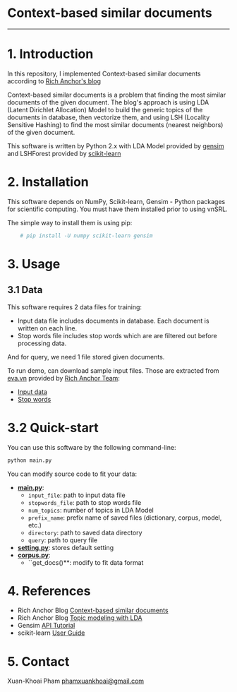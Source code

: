 # Context-based similar documents
---

# 1. Introduction
In this repository, I implemented Context-based similar documents according to [Rich Anchor's blog](http://blog.richanchor.com/2016/01/22/context-based-similar-documents/)

Context-based similar documents is a problem that finding the most similar documents of the given document. The blog's approach is using LDA (Latent Dirichlet Allocation) Model to build the generic topics of the documents in database, then vectorize them, and using LSH (Locality Sensitive Hashing) to find the most similar documents (nearest neighbors) of the given document.

This software is written by Python 2.x with LDA Model provided by [gensim](https://radimrehurek.com/gensim/) and LSHForest provided by [scikit-learn](http://scikit-learn.org/)

# 2. Installation

This software depends on NumPy, Scikit-learn, Gensim - Python packages for scientific computing. You must have them installed prior to using vnSRL.

The simple way to install them is using pip:

```sh
	# pip install -U numpy scikit-learn gensim
```

# 3. Usage

## 3.1 Data 

This software requires 2 data files for training:

- Input data file includes documents in database. Each document is written on each line.
- Stop words file includes stop words which are are filtered out before  processing data.

And for query, we need 1 file stored given documents.

To run demo, can download sample input files. Those are extracted from [eva.vn](http://eva.vn/) provided by [Rich Anchor Team](https://richanchor.com/):

- [Input data](https://drive.google.com/file/d/0Byl51yNZoDkWMFhmR0VSVVpTbzA/view?usp=sharing)
- [Stop words](https://drive.google.com/file/d/0Byl51yNZoDkWamVOcEtZQm0zc0E/view?usp=sharing)

# 3.2 Quick-start

You can use this software by the following command-line:

```sh
python main.py
```

You can modify source code to fit your data:

- **[main.py](https://github.com/khoaipx/Document-Similarity/blob/master/Document-Similarity/main.py)**: 
    * ``input_file``: path to input data file
    * ``stopwords_file``: path to stop words file
    * ``num_topics``: number of topics in LDA Model
    * ``prefix_name``: prefix name of saved files (dictionary, corpus, model, etc.)
    * ``directory``: path to saved data directory
    * ``query``: path to query file
- **[setting.py](https://github.com/khoaipx/Document-Similarity/blob/master/Document-Similarity/setting.py)**: stores default setting
- **[corpus.py](https://github.com/khoaipx/Document-Similarity/blob/master/Document-Similarity/corpus.py)**:
    * ``get_docs()**: modify to fit data format

# 4. References

- Rich Anchor Blog [Context-based similar documents](http://blog.richanchor.com/2016/01/22/context-based-similar-documents/)
- Rich Anchor Blog [Topic modeling with LDA](http://blog.richanchor.com/2016/01/15/topic-modeling-with-lda/)
- Gensim [API Tutorial](https://radimrehurek.com/gensim/apiref.html)
- scikit-learn [User Guide](http://scikit-learn.org/stable/user_guide.html)

# 5. Contact

Xuan-Khoai Pham <phamxuankhoai@gmail.com>
